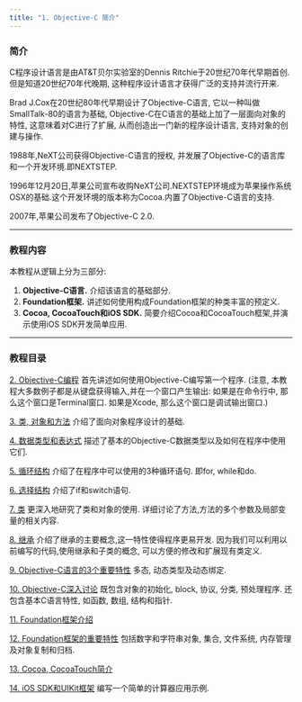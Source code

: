 ```yaml
---
title: "1. Objective-C 简介"
---
```

### 简介

C程序设计语言是由AT&T贝尔实验室的Dennis Ritchie于20世纪70年代早期首创.但是知道20世纪70年代晚期, 这种程序设计语言才获得广泛的支持并流行开来.
    
Brad J.Cox在20世纪80年代早期设计了Objective-C语言, 它以一种叫做SmallTalk-80的语言为基础, Objective-C在C语言的基础上加了一层面向对象的特性, 这意味着对C进行了扩展, 从而创造出一门新的程序设计语言, 支持对象的创建与操作.
    
1988年,NeXT公司获得Objective-C语言的授权, 并发展了Objective-C的语言库和一个开发环境.即NEXTSTEP.
	
1996年12月20日,苹果公司宣布收购NeXT公司.NEXTSTEP环境成为苹果操作系统OSX的基础.这个开发环境的版本称为Cocoa.内置了Objective-C语言的支持.
	
2007年,苹果公司发布了Objective-C 2.0.
	
***

### 教程内容

本教程从逻辑上分为三部分:
	
1. **Objective-C语言.** 介绍该语言的基础部分.
2. **Foundation框架.** 讲述如何使用构成Foundation框架的种类丰富的预定义.
3. **Cocoa, CocoaTouch和iOS SDK.** 简要介绍Cocoa和CocoaTouch框架,并演示使用iOS SDK开发简单应用.
	
***

### 教程目录

[2. Objective-C编程](/) 
首先讲述如何使用Objective-C编写第一个程序. (注意, 本教程大多数例子都是从键盘获得输入,并在一个窗口产生输出: 如果是在命令行中, 那么这个窗口是Terminal窗口. 如果是Xcode, 那么这个窗口是调试输出窗口.)

[3. 类, 对象和方法](/)
介绍了面向对象程序设计的基础.

[4. 数据类型和表达式](/)
描述了基本的Objective-C数据类型以及如何在程序中使用它们.

[5. 循环结构](/)
介绍了在程序中可以使用的3种循环语句. 即for, while和do.

[6. 选择结构](/)
介绍了if和switch语句.

[7. 类](/)
更深入地研究了类和对象的使用. 详细讨论了方法,方法的多个参数及局部变量的相关内容.

[8. 继承](/)
介绍了继承的主要概念,这一特性使得程序更易开发. 因为我们可以利用以前编写的代码,使用继承和子类的概念, 可以方便的修改和扩展现有类定义.

[9. Objective-C语言的3个重要特性](/)
多态, 动态类型及动态绑定.

[10. Objective-C深入讨论](/)
既包含对象的初始化, block, 协议, 分类, 预处理程序. 还包含基本C语言特性, 如函数, 数组, 结构和指针.

[11. Foundation框架介绍](/)

[12. Foundation框架的重要特性](/)
包括数字和字符串对象, 集合, 文件系统, 内存管理及对象复制和归档.

[13. Cocoa, CocoaTouch简介](/)

[14. iOS SDK和UIKit框架](/)
编写一个简单的计算器应用示例.
